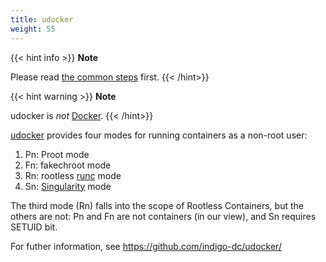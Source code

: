 ```yaml
---
title: udocker
weight: 55
---
```


{{< hint info >}}
**Note**

Please read [the common steps](../common) first.
{{< /hint>}}

{{< hint warning >}}
**Note**

udocker is _not_ [Docker](../docker).
{{< /hint>}}

[udocker](https://github.com/indigo-dc/udocker/) provides four modes for running containers as a non-root user:
1. Pn: Proot mode
2. Fn: fakechroot mode
3. Rn: rootless [runc](../runc) mode
4. Sn: [Singularity](../singularity) mode

The third mode (Rn) falls into the scope of Rootless Containers, but the others are not:
Pn and Fn are not containers (in our view), and Sn requires SETUID bit.

For futher information, see https://github.com/indigo-dc/udocker/
